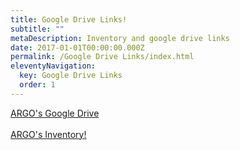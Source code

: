 ```yaml
---
title: Google Drive Links!
subtitle: ""
metaDescription: Inventory and google drive links
date: 2017-01-01T00:00:00.000Z
permalink: /Google Drive Links/index.html
eleventyNavigation:
  key: Google Drive Links
  order: 1
---
```


<a href="https://drive.google.com/drive/folders/1RZt1BYfB53kOAyApI1Lb6WCSpY0EQ1ji?usp=share_link" target="_blank">ARGO's Google Drive</a><br><br><a href="https://docs.google.com/spreadsheets/d/1JOJ8n2lsqkcz6rXkGZgr_XLZlslDUwCXhgdrO-43J8Y/edit?usp=share_link" target="_blank">ARGO's Inventory!</a></h5>